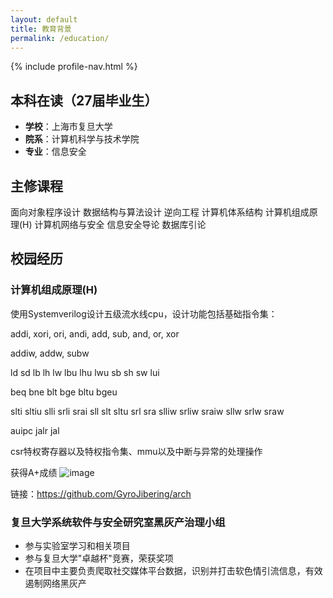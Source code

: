 ```yaml
---
layout: default
title: 教育背景
permalink: /education/
---
```


{% include profile-nav.html %}

## 本科在读（27届毕业生）
- **学校**：上海市复旦大学
- **院系**：计算机科学与技术学院
- **专业**：信息安全
## 主修课程
面向对象程序设计 数据结构与算法设计 逆向工程 计算机体系结构 
计算机组成原理(H) 计算机网络与安全 信息安全导论 数据库引论

## 校园经历
### 计算机组成原理(H)
使用Systemverilog设计五级流水线cpu，设计功能包括基础指令集：

addi, xori, ori, andi, add, sub, and, or, xor

addiw, addw, subw

ld sd lb lh lw lbu lhu lwu sb sh sw lui

beq bne blt bge bltu bgeu

slti sltiu slli srli srai sll slt sltu srl sra slliw srliw sraiw sllw srlw sraw

auipc jalr jal

csr特权寄存器以及特权指令集、mmu以及中断与异常的处理操作

获得A+成绩
![image](https://github.com/user-attachments/assets/9910ec57-7b70-4580-8097-a86dc9d6d965)

链接：https://github.com/GyroJibering/arch

### 复旦大学系统软件与安全研究室黑灰产治理小组
- 参与实验室学习和相关项目
- 参与复旦大学"卓越杯"竞赛，荣获奖项
- 在项目中主要负责爬取社交媒体平台数据，识别并打击软色情引流信息，有效遏制网络黑灰产 
